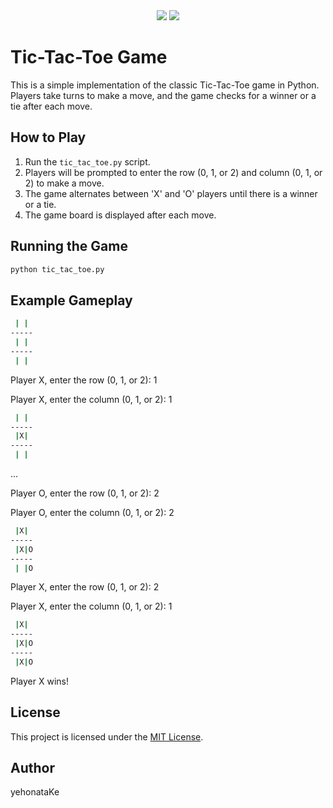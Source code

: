 <div align="center">
  <img src="https://img.shields.io/badge/language-Python-%233776AB.svg?logo=python">
  <img src="https://custom-icon-badges.demolab.com/github/license/denvercoder1/custom-icon-badges?logo=law">
</div>


# Tic-Tac-Toe Game

This is a simple implementation of the classic Tic-Tac-Toe game in Python. Players take turns to make a move, and the game checks for a winner or a tie after each move.

## How to Play

1. Run the `tic_tac_toe.py` script.
2. Players will be prompted to enter the row (0, 1, or 2) and column (0, 1, or 2) to make a move.
3. The game alternates between 'X' and 'O' players until there is a winner or a tie.
4. The game board is displayed after each move.

## Running the Game

```bash
python tic_tac_toe.py
```
## Example Gameplay

```bash
 | | 
-----
 | | 
-----
 | | 
```
Player X, enter the row (0, 1, or 2): 1

Player X, enter the column (0, 1, or 2): 1

```bash
 | | 
-----
 |X| 
-----
 | | 
```
...

Player O, enter the row (0, 1, or 2): 2

Player O, enter the column (0, 1, or 2): 2
```bash
 |X| 
-----
 |X|O
-----
 | |O
```

Player X, enter the row (0, 1, or 2): 2

Player X, enter the column (0, 1, or 2): 1
```bash
 |X| 
-----
 |X|O
-----
 |X|O
```
Player X wins!

## License

This project is licensed under the [MIT License](https://github.com/yehonatanke/tic_tac_toe/blob/main/LICENSE).

## Author

yehonataKe
